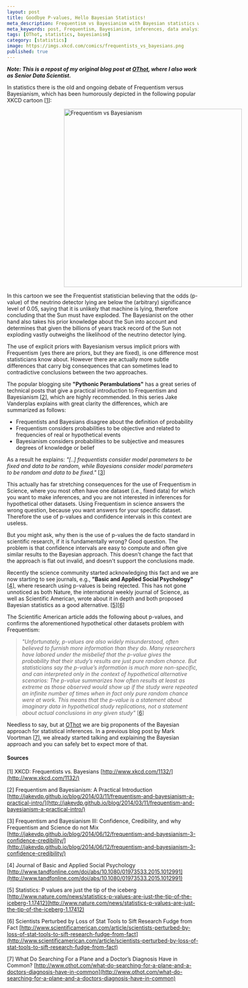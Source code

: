 ```yaml
---
layout: post
title: Goodbye P-values, Hello Bayesian Statistics!
meta_description: Frequentism vs Bayesianism with Bayesian statistics winning
meta_keywords: post, Frequentism, Bayesianism, inferences, data analysis, statistics, p-values, OThot
tags: [OThot, statistics, bayesianism]
category: [statistics]
image: https://imgs.xkcd.com/comics/frequentists_vs_bayesians.png
published: true
---
```


***Note: This is a repost of my original blog post at
   [OThot](http://www.othot.com/goodbye-p-values-hello-bayesian-statistics/), where I also work as Senior Data Scientist.***

In statistics there is the old and ongoing debate of Frequentism versus Bayesianism, which has been humorously depicted in the following popular XKCD cartoon \[[1](http://www.xkcd.com/1132/)\]:

<img src="https://imgs.xkcd.com/comics/frequentists_vs_bayesians.png" alt="Frequentism vs Bayesianism" width="468" heigth="709" style="margin-left:150px">

In this cartoon we see the Frequentist statistician believing that the odds (p-value) of the
neutrino detector lying are below the (arbitrary) significance level of 0.05, saying that it is
unlikely that machine is lying, therefore concluding that the Sun must have exploded. The
Bayesianist on the other hand also takes his prior knowledge about the Sun into account and
determines that given the billions of years track record of the Sun not exploding vastly outweighs
the likelihood of the neutrino detector lying.

The use of explicit priors with Bayesianism versus implicit priors with Frequentism (yes there are
priors, but they are fixed), is one difference most statisticians know about. However there are
actually more subtle differences that carry big consequences that can sometimes lead to
contradictive conclusions between the two approaches.

The popular blogging site **"Pythonic Perambulations"** has a great series of technical posts that give
a practical introduction to Frequentism and Bayesianism \[[2](http://jakevdp.github.io/blog/2014/03/11/frequentism-and-bayesianism-a-practical-intro/)\], which are highly recommended. In this
series Jake Vanderplas explains with great clarity the differences, which are summarized as follows:

- Frequentists and Bayesians disagree about the definition of probability
- Frequentism considers probabilities to be objective and related to frequencies of real or hypothetical events
- Bayesianism considers probabilities to be subjective and measures degrees of knowledge or belief

As a result he explains: *"[..] frequentists consider model parameters to be fixed and data to be
random, while Bayesians consider model parameters to be random and data to be fixed."* \[[3](http://jakevdp.github.io/blog/2014/06/12/frequentism-and-bayesianism-3-confidence-credibility/)\]

This actually has far stretching consequences for the use of Frequentism in Science, where you most
often have one dataset (i.e., fixed data) for which you want to make inferences, and you are not
interested in inferences for hypothetical other datasets. Using Frequentism in science answers the
wrong question, because you want answers for your specific dataset. Therefore the use of p-values
and confidence intervals in this context are useless.

But you might ask, why then is the use of p-values the de facto standard in scientific research, if
it is fundamentally wrong? Good question. The problem is that confidence intervals are easy to
compute and often give similar results to the Bayesian approach. This doesn't change the fact that
the approach is flat out invalid, and doesn't support the conclusions made.

Recently the science community started acknowledging this fact and we are now starting to see
journals, e.g., **"Basic and Applied Social Psychology"** \[[4](http://www.tandfonline.com/doi/abs/10.1080/01973533.2015.1012991)\], where research using p-values is being
rejected. This has not gone unnoticed as both Nature, the international weekly journal of Science,
as well as Scientific American, wrote about it in depth and both proposed Bayesian statistics as a
good alternative. \[[5](http://www.nature.com/news/statistics-p-values-are-just-the-tip-of-the-iceberg-1.17412)\]\[[6](http://www.scientificamerican.com/article/scientists-perturbed-by-loss-of-stat-tools-to-sift-research-fudge-from-fact)\]

The Scientific American article adds the following about p-values, and confirms the aforementioned
hypothetical other datasets problem with Frequentism:

> *"Unfortunately, p-values are also widely misunderstood, often believed to furnish more
information than they do. Many researchers have labored under the misbelief that the p-value gives
the probability that their study’s results are just pure random chance. But statisticians say the
p-value’s information is much more non-specific, and can interpreted only in the context of
hypothetical alternative scenarios: The p-value summarizes how often results at least as extreme as
those observed would show up if the study were repeated an infinite number of times when in fact
only pure random chance were at work. This means that the p-value is a statement about imaginary
data in hypothetical study replications, not a statement about actual conclusions in any given
study"*
\[[6](http://www.scientificamerican.com/article/scientists-perturbed-by-loss-of-stat-tools-to-sift-research-fudge-from-fact)\]

Needless to say, but at [OThot](http://www.othot.com) we are big proponents of the Bayesian approach for statistical inferences. In a previous blog post by Mark Voortman \[[7](http://www.othot.com/what-do-searching-for-a-plane-and-a-doctors-diagnosis-have-in-common)\], we already started talking and explaining the Bayesian approach and you can safely bet to expect more of that.

#### Sources

[1] XKCD: Frequentists vs. Bayesians [http://www.xkcd.com/1132/](http://www.xkcd.com/1132/)

[2] Frequentism and Bayesianism: A Practical Introduction
[http://jakevdp.github.io/blog/2014/03/11/frequentism-and-bayesianism-a-practical-intro/](http://jakevdp.github.io/blog/2014/03/11/frequentism-and-bayesianism-a-practical-intro/)

[3] Frequentism and Bayesianism III: Confidence, Credibility, and why Frequentism and Science do not Mix
[http://jakevdp.github.io/blog/2014/06/12/frequentism-and-bayesianism-3-confidence-credibility/](http://jakevdp.github.io/blog/2014/06/12/frequentism-and-bayesianism-3-confidence-credibility/)

[4] Journal of Basic and Applied Social Psychology [http://www.tandfonline.com/doi/abs/10.1080/01973533.2015.1012991](http://www.tandfonline.com/doi/abs/10.1080/01973533.2015.1012991)

[5] Statistics: P values are just the tip of the iceberg [http://www.nature.com/news/statistics-p-values-are-just-the-tip-of-the-iceberg-1.17412](http://www.nature.com/news/statistics-p-values-are-just-the-tip-of-the-iceberg-1.17412)

[6] Scientists Perturbed by Loss of Stat Tools to Sift Research Fudge from Fact [http://www.scientificamerican.com/article/scientists-perturbed-by-loss-of-stat-tools-to-sift-research-fudge-from-fact](http://www.scientificamerican.com/article/scientists-perturbed-by-loss-of-stat-tools-to-sift-research-fudge-from-fact)

[7] What Do Searching For a Plane and a Doctor’s Diagnosis Have in Common? [http://www.othot.com/what-do-searching-for-a-plane-and-a-doctors-diagnosis-have-in-common](http://www.othot.com/what-do-searching-for-a-plane-and-a-doctors-diagnosis-have-in-common)
